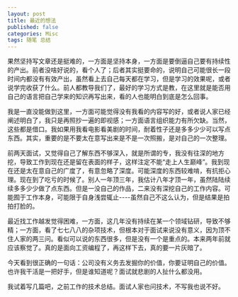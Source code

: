 ```yaml
---
layout: post
title: 最近的想法
published: false
categories: Misc
tags: 随笔 总结
---
```


果然坚持写文章还是挺难的，一方面是坚持本身，一方面是要倒逼自己要有持续性的产出。前者没啥好说的，看个人了；后者其实挺要命的，说明自己可能很长一段时间内都没有有效产出，虽然看上去自己每天都在学习，但是学习的效果呢，或者说学完收获了什么。前人都教导我们了，最好的学习方式是教，在这里就是能否用自己的语言把自己学来的知识再写出来，看的人也能明白到底是怎么回事。

我是一直没能做到这里，一方面可能觉得没有我看的内容写的好，或者说人家已经阐述明白了，我只是再照抄一遍的即视感；一方面语言组织能力有所欠缺。当然，这些都是借口。我如果用我看电影看美剧的时间，耐着性子还是多多少少可以写点东西。其实，重要的是不要太在意写出来是不是一次照搬，是对自己的一次整理。

前两天面试，又觉得自己了解东西不够深入，就是所谓的专，我没有往深的地方挖，导致工作到现在还是留在表面的样子，这样注定不能“走上人生巅峰”。我到现在还是太在意自己的广度了，有意忽略了深度。可能深度的东西较难啃，有抗拒心理。现在到了吃亏的时候了。别人一年顶三年，我估计八年才顶一年，虽然陆陆续续多多少少做了点东西。但是一没自己的作品，二来没有深挖自己的工作内容。可能囿于工作本身，可能限于自身浅尝辄止----虽然自己不这么认为，但是结果是拍拍打脸的。

最近找工作越发觉得困难，一方面，这几年没有持续在某一个领域钻研，导致不够精；一方面，看了七七八八的杂项技术，但根本对于面试来说没有意义，因为顶不住人家的两三问。看似可以说的东西很多，但是没有一个是重点的。本来两年前就应该察觉了。真的是面向工资编程了，再这样下去，真的要一片灰暗了。

今天看到很正确的一句话：公司没有义务去发掘你的价值，你要证明自己的价值。也许我干活是一把好手，但是谁知道呢？面试就悲剧的人扯什么都没用。

我试着写几篇吧，之前工作的技术总结。面试人家也问技术，不写我也说不好。
